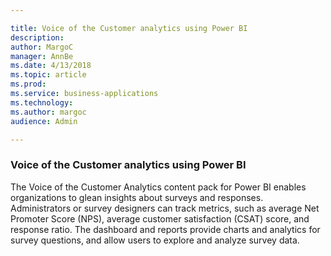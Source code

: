 ```yaml
---

title: Voice of the Customer analytics using Power BI
description: 
author: MargoC
manager: AnnBe
ms.date: 4/13/2018
ms.topic: article
ms.prod: 
ms.service: business-applications
ms.technology: 
ms.author: margoc
audience: Admin

---
```

### Voice of the Customer analytics using Power BI 



The Voice of the Customer Analytics content pack for Power BI enables
organizations to glean insights about surveys and responses. Administrators or
survey designers can track metrics, such as average Net Promoter Score (NPS),
average customer satisfaction (CSAT) score, and response ratio. The dashboard
and reports provide charts and analytics for survey questions, and allow users
to explore and analyze survey data.
